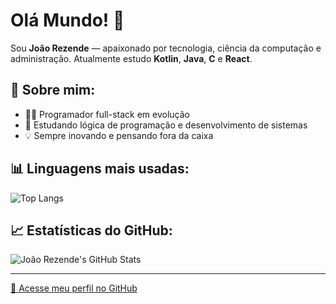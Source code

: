 # Olá Mundo! 👋

Sou **João Rezende** — apaixonado por tecnologia, ciência da computação e administração. Atualmente estudo **Kotlin**, **Java**, **C** e **React**.

## 🚀 Sobre mim:
- 👨‍💻 Programador full-stack em evolução
- 🧠 Estudando lógica de programação e desenvolvimento de sistemas
- 💡 Sempre inovando e pensando fora da caixa

## 📊 Linguagens mais usadas:

![Top Langs](https://github-readme-stats.vercel.app/api/top-langs/?username=JoaoRezend33&layout=compact&theme=radical)

## 📈 Estatísticas do GitHub:

![João Rezende's GitHub Stats](https://github-readme-stats.vercel.app/api?username=JoaoRezend33&show_icons=true&theme=radical)

---

[🔗 Acesse meu perfil no GitHub](https://github.com/JoaoRezend33)
